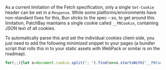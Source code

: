 As a current limitation of the Fetch specification, only a single `Set-Cookie` header can be set in a `Response`.
While some platforms/environments have non-standard fixes for this, Bun sticks to the spec – so, to get around this
limitation, PatchBay maintains a single cookie called `__PBCookie`, containing JSON text of all cookies.

To automatically parse this and set the individual cookies client-side, you just need to add the following minimized
snippet to your pages (a bundler script that rolls this in to your static assets with WebPack or similar is on the
roadmap).

```js
for(;;){let o=document.cookie.split("; ").find(o=>o.startsWith("__PBCookie="));if(!o)break;o=o.replace("__PBCookie=","");const e=JSON.parse(o);for(k in e)document.cookie=k+"="+e[k];break}
```
